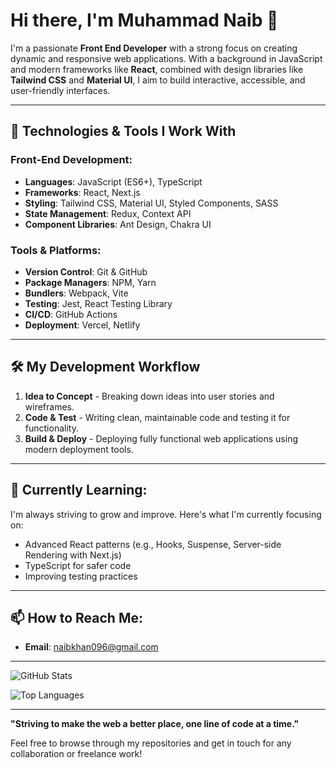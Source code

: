 # Hi there, I'm Muhammad Naib 👋

I'm a passionate **Front End Developer** with a strong focus on creating dynamic and responsive web applications. With a background in JavaScript and modern frameworks like **React**, combined with design libraries like **Tailwind CSS** and **Material UI**, I aim to build interactive, accessible, and user-friendly interfaces.

---

## 🔧 Technologies & Tools I Work With

### Front-End Development:
- **Languages**: JavaScript (ES6+), TypeScript
- **Frameworks**: React, Next.js
- **Styling**: Tailwind CSS, Material UI, Styled Components, SASS
- **State Management**: Redux, Context API
- **Component Libraries**: Ant Design, Chakra UI

### Tools & Platforms:
- **Version Control**: Git & GitHub
- **Package Managers**: NPM, Yarn
- **Bundlers**: Webpack, Vite
- **Testing**: Jest, React Testing Library
- **CI/CD**: GitHub Actions
- **Deployment**: Vercel, Netlify

---

## 🛠️ My Development Workflow

1. **Idea to Concept** - Breaking down ideas into user stories and wireframes.
2. **Code & Test** - Writing clean, maintainable code and testing it for functionality.
3. **Build & Deploy** - Deploying fully functional web applications using modern deployment tools.

---

## 🌱 Currently Learning:
I'm always striving to grow and improve. Here's what I'm currently focusing on:
- Advanced React patterns (e.g., Hooks, Suspense, Server-side Rendering with Next.js)
- TypeScript for safer code
- Improving testing practices

---

## 📫 How to Reach Me:
- **Email**: naibkhan096@gmail.com
---

![GitHub Stats](https://github-readme-stats.vercel.app/api?username=YourUsername&show_icons=true&theme=radical)

![Top Languages](https://github-readme-stats.vercel.app/api/top-langs/?username=YourUsername&layout=compact&theme=radical)

---

**"Striving to make the web a better place, one line of code at a time."**

Feel free to browse through my repositories and get in touch for any collaboration or freelance work!
